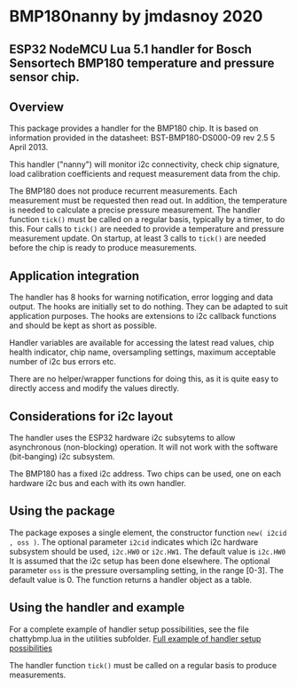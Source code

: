 # BMP180nanny by jmdasnoy 2020

## ESP32 NodeMCU Lua 5.1 handler for Bosch Sensortech BMP180 temperature and pressure sensor chip.

## Overview
This package provides a handler for the BMP180 chip.
It is based on information provided in the datasheet: BST-BMP180-DS000-09 rev 2.5 5 April 2013.

This handler ("nanny") will monitor i2c connectivity, check chip signature, load calibration coefficients and request measurement data from the chip.

The BMP180 does not produce recurrent measurements. Each measurement must be requested then read out.
In addition, the temperature is needed to calculate a precise pressure measurement.
The handler function `tick()` must be called on a regular basis, typically by a timer, to do this.
Four calls to `tick()` are needed to provide a temperature and pressure measurement update.
On startup, at least 3 calls to `tick()` are needed before the chip is ready to produce measurements.

## Application integration

The handler has 8 hooks for warning notification, error logging and data output.
The hooks are initially set to do nothing.
They can be adapted to suit application purposes.
The hooks are extensions to i2c callback functions and should be kept as short as possible.

Handler variables are available for accessing the latest read values, chip health indicator, chip name, oversampling settings, maximum acceptable number of i2c bus errors etc.

There are no helper/wrapper functions for doing this, as it is quite easy to directly access and modify the values directly.

## Considerations for i2c layout

The handler uses the ESP32 hardware i2c subsytems to allow asynchronous (non-blocking) operation.
It will not work with the software (bit-banging) i2c subsystem.

The BMP180 has a fixed i2c address.
Two chips can be used, one on each hardware i2c bus and each with its own handler.

## Using the package

The package exposes a single element, the constructor function `new( i2cid , oss )`.
The optional parameter `i2cid` indicates which i2c hardware subsystem should be used, `i2c.HW0` or `i2c.HW1`. The default value is `i2c.HW0`
It is assumed that the i2c setup has been done elsewhere.
The optional parameter `oss` is the pressure oversampling setting, in the range [0-3]. The default value is 0.
The function returns a handler object as a table.

## Using the handler and example

For a complete example of handler setup possibilities, see the file chattybmp.lua in the utilities subfolder.
[Full example of handler setup possibilities](utilities/chattybmp.lua)

The handler function `tick()` must be called on a regular basis to produce measurements.







